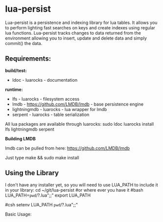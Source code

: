 # lua-persist

Lua-persist is a persistence and indexing library for lua tables. It allows you to perform lighting fast searches on keys and create indexes using regular lua functions.
Lua-persist tracks changes to data returned from the environment allowing you to insert, update and delete data and simply commit() the data.

## Requirements:

**build/test:**

 * ldoc - luarocks - documentation

**runtime:**

 * lfs - luarocks - filesystem access
 * lmdb - https://github.com/LMDB/lmdb - base persistence engine
 * lightningmdb - luarocks - lua wrapper for lmdb
 * serpent - luarocks - table serialization

All lua packages are available through luarocks:
sudo ldoc luarocks install lfs lightningmdb serpent

**Building LMDB**

lmdb can be pulled from here:
https://github.com/LMDB/lmdb

Just type make && sudo make install

## Using the Library

I don't have any installer yet, so you will need to use LUA_PATH to include it in your library:
cd ~/git/lua-persist #or where ever you have it
#bash
LUA_PATH=`pwd`/\?.lua";;"
export LUA_PATH

#csh
setenv LUA_PATH `pwd`/\?.lua";;"

Basic Usage:



